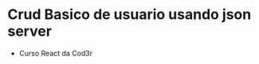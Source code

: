 # Crud Basico de usuario usando json server

- Curso React da Cod3r

<p align="center>
          <img src="src/to_readme/cadastro-react.gif>
  </p>
